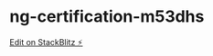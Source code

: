 # ng-certification-m53dhs

[Edit on StackBlitz ⚡️](https://stackblitz.com/edit/ng-certification-m53dhs)